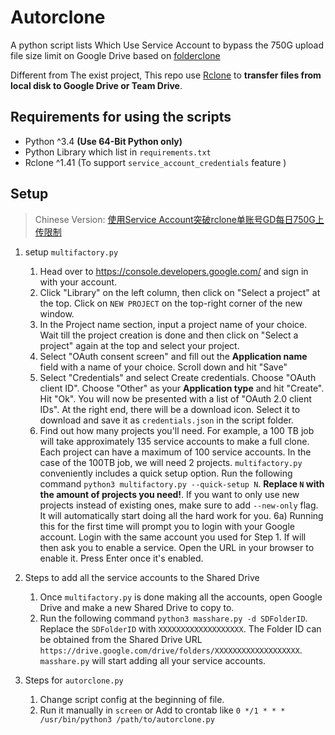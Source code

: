 # Autorclone 

A python script lists Which Use Service Account to bypass the 750G upload file size limit on Google Drive
based on [folderclone](https://github.com/Spazzlo/folderclone)

Different from The exist project, This repo use [Rclone](https://rclone.org) to **transfer files from local disk 
to Google Drive or Team Drive**.

## Requirements for using the scripts

* Python ^3.4 **(Use 64-Bit Python only)**
* Python Library which list in `requirements.txt`
* Rclone ^1.41 (To support `service_account_credentials` feature )

## Setup

> Chinese Version: [使用Service Account突破rclone单账号GD每日750G上传限制](//blog.rhilip.info/archives/1135/)

1. setup `multifactory.py`
    1) Head over to <https://console.developers.google.com/> and sign in with your account.
    2) Click "Library" on the left column, then click on "Select a project" at the top. Click on `NEW PROJECT` on the top-right corner of the new window.
    3) In the Project name section, input a project name of your choice. Wait till the project creation is done and then click on "Select a project" again at the top and select your project.
    4) Select "OAuth consent screen" and fill out the **Application name** field with a name of your choice. Scroll down and hit "Save"
    5) Select "Credentials"  and select Create credentials. Choose "OAuth client ID". Choose "Other" as your **Application type** and hit "Create". Hit "Ok". You will now be presented with a list of "OAuth 2.0 client IDs". At the right end, there will be a download icon. Select it to download and save it as `credentials.json` in the script folder.
    6) Find out how many projects you'll need. For example, a 100 TB job will take approximately 135 service accounts to make a full clone. Each project can have a maximum of 100 service accounts. In the case of the 100TB job, we will need 2 projects. `multifactory.py` conveniently includes a quick setup option. Run the following command `python3 multifactory.py --quick-setup N`. **Replace `N` with the amount of projects you need!**. If you want to only use new projects instead of existing ones, make sure to add `--new-only` flag. It will automatically start doing all the hard work for you.
    6a) Running this for the first time will prompt you to login with your Google account. Login with the same account you used for Step 1. If will then ask you to enable a service. Open the URL in your browser to enable it. Press Enter once it's enabled.

2. Steps to add all the service accounts to the Shared Drive
    1) Once `multifactory.py` is done making all the accounts, open Google Drive and make a new Shared Drive to copy to.
    2) Run the following command `python3 masshare.py -d SDFolderID`. Replace the `SDFolderID` with `XXXXXXXXXXXXXXXXXXX`. The Folder ID can be obtained from the Shared Drive URL `https://drive.google.com/drive/folders/XXXXXXXXXXXXXXXXXXX`. `masshare.py` will start adding all your service accounts.

3. Steps for `autorclone.py`
    1) Change script config at the beginning of file.
    2) Run it manually in `screen` or Add to crontab like `0 */1 * * * /usr/bin/python3 /path/to/autorclone.py`
